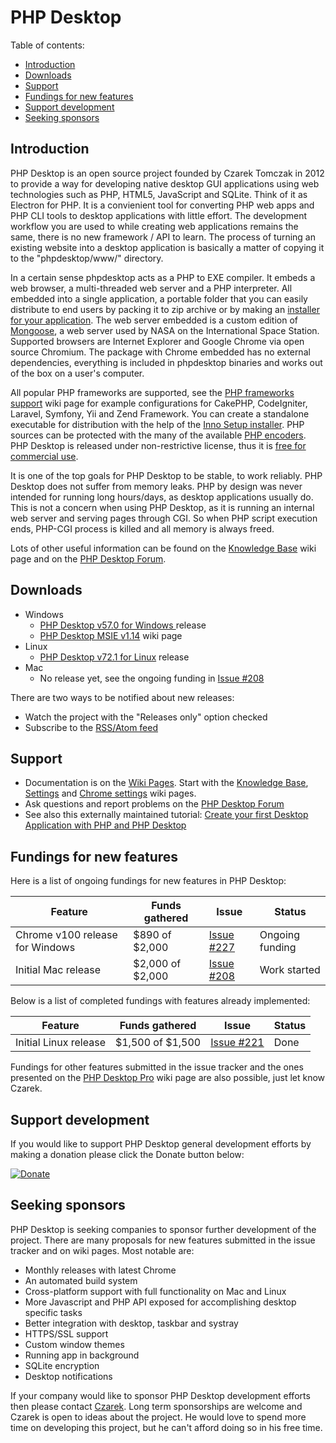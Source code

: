 # PHP Desktop


Table of contents:
* [Introduction](#introduction)
* [Downloads](#downloads)
* [Support](#support)
* [Fundings for new features](#fundings-for-new-features)
* [Support development](#support-development)
* [Seeking sponsors](#seeking-sponsors)


## Introduction

PHP Desktop is an open source project founded by Czarek Tomczak
in 2012 to provide a way for developing native desktop GUI applications
using web technologies such as PHP, HTML5, JavaScript and SQLite. Think
of it as Electron for PHP. It is a convienient tool for converting PHP
web apps and PHP CLI tools to desktop applications with little effort.
The development workflow you are used to while creating web applications
remains the same, there is no new framework / API to learn. The process
of turning an existing website into a desktop application is basically
a matter of copying it to the "phpdesktop/www/" directory.

In a certain sense phpdesktop acts as a PHP to EXE compiler. It embeds
a web browser, a multi-threaded web server and a PHP interpreter. All
embedded into a single application, a portable folder that you can easily
distribute to end users by packing it to zip archive or by making an
[installer for your application](../../wiki/Knowledge-Base#application-installer).
The web server embedded is a custom edition of
[Mongoose](https://en.wikipedia.org/wiki/Mongoose_(web_server)),
a web server used by NASA on the International Space Station.
Supported browsers are Internet Explorer and Google Chrome via
open source Chromium. The package with Chrome embedded has no
external dependencies, everything is included in phpdesktop binaries
and works out of the box on a user's computer.

All popular PHP frameworks are supported, see the
[PHP frameworks support](../../wiki/PHP-frameworks-support) wiki page
for example configurations for CakePHP, CodeIgniter, Laravel, Symfony, Yii
and Zend Framework.  You can create a standalone executable for
distribution with the help of the
[Inno Setup installer](../../wiki/Knowledge-Base#application-installer).
PHP sources can be protected with the many of the available
[PHP encoders](../../wiki/Knowledge-Base#how-do-i-protect-php-sources-in-the-www-directory).
PHP Desktop is released under non-restrictive license, thus it is
[free for commercial use](../../wiki/Knowledge-Base#can-i-use-php-desktop-in-a-commercial-closed-sourced-project).

It is one of the top goals for PHP Desktop to be stable, to work reliably.
PHP Desktop does not suffer from memory leaks. PHP by design was never
intended for running long hours/days, as desktop applications usually do.
This is not a concern when using PHP Desktop, as it is running an internal
web server and serving pages through CGI. So when PHP script execution
ends, PHP-CGI process is killed and all memory is always freed.

Lots of other useful information can be found on the
[Knowledge Base](../../wiki/Knowledge-Base) wiki page and on the
[PHP Desktop Forum](https://groups.google.com/d/forum/phpdesktop).


## Downloads

  * Windows
    - [PHP Desktop v57.0 for Windows
](https://github.com/cztomczak/phpdesktop/releases/tag/chrome-v57.0-rc)
      release
    - [PHP Desktop MSIE v1.14](https://github.com/cztomczak/phpdesktop/wiki/PHP-Desktop-MSIE-v1.14)
      wiki page
  * Linux
    - [PHP Desktop v72.1 for Linux](https://github.com/cztomczak/phpdesktop/releases/tag/linux-v72.0)
    release
  * Mac
    - No release yet, see the ongoing funding in
      [Issue #208](https://github.com/cztomczak/phpdesktop/issues/208)

There are two ways to be notified about new releases:
- Watch the project with the "Releases only" option checked
- Subscribe to the [RSS/Atom feed](https://github.com/cztomczak/phpdesktop/releases.atom)


## Support

* Documentation is on the [Wiki Pages](../../wiki). Start with the
  [Knowledge Base](../../wiki/Knowledge-Base), [Settings](../../wiki/Settings)
  and [Chrome settings](../../wiki/Chrome-settings) wiki pages.
* Ask questions and report problems on the
  [PHP Desktop Forum](https://groups.google.com/d/forum/phpdesktop)
* See also this externally maintained tutorial:
  [Create your first Desktop Application with PHP and PHP Desktop](http://phpocean.com/tutorials/design-and-illustration/create-your-first-desktop-application-with-php-and-php-desktop/4)


## Fundings for new features

Here is a list of ongoing fundings for new features in PHP Desktop:

Feature | Funds gathered | Issue | Status
--- | --- | --- | ---
Chrome v100 release for Windows | $890 of $2,000 | [Issue #227](https://github.com/cztomczak/phpdesktop/issues/227) | Ongoing funding
Initial Mac release | $2,000 of $2,000 | [Issue #208](https://github.com/cztomczak/phpdesktop/issues/208) | Work started

Below is a list of completed fundings with features already implemented:

Feature | Funds gathered | Issue | Status
--- | --- | --- | ---
Initial Linux release | $1,500 of $1,500 | [Issue #221](https://github.com/cztomczak/phpdesktop/issues/221) | Done

Fundings for other features submitted in the issue tracker and the ones presented on the
[PHP Desktop Pro](https://github.com/cztomczak/phpdesktop/wiki/PHP-Desktop-Pro)
wiki page are also possible, just let know Czarek.


## Support development

If you would like to support PHP Desktop general development efforts by
making a donation please click the Donate button below:

[![Donate](https://raw.githubusercontent.com/wiki/cztomczak/cefpython/images/donate.gif)](https://www.paypal.com/cgi-bin/webscr?cmd=_s-xclick&hosted_button_id=JQSTPDRRM8AQ8)


## Seeking sponsors

PHP Desktop is seeking companies to sponsor further development of the project.
There are many proposals for new features submitted in the issue tracker and
on wiki pages. Most notable are:

* Monthly releases with latest Chrome
* An automated build system
* Cross-platform support with full functionality on Mac and Linux
* More Javascript and PHP API exposed for accomplishing desktop specific tasks
* Better integration with desktop, taskbar and systray
* HTTPS/SSL support
* Custom window themes
* Running app in background
* SQLite encryption
* Desktop notifications

If your company would like to sponsor PHP Desktop development efforts
then please contact [Czarek](https://www.linkedin.com/in/czarektomczak/).
Long term sponsorships are welcome and Czarek is open to ideas about
the project. He would love to spend more time on developing this project,
but he can't afford doing so in his free time.
